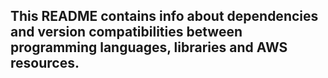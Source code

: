 ## This README contains info about dependencies and version compatibilities between programming languages, libraries and AWS resources. 
